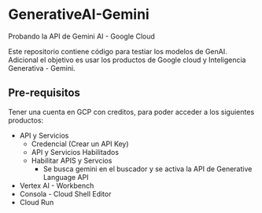 # GenerativeAI-Gemini
Probando la API de Gemini AI - Google Cloud

Este repositorio contiene código para testiar los modelos de GenAI. Adicional el objetivo es usar los productos de Google cloud y Inteligencia Generativa - Gemini.

## Pre-requisitos

Tener una cuenta en GCP con creditos, para poder acceder a los siguientes productos:
- API y Servicios
  -  Credencial (Crear un API Key)
  -  API y Servicios Habilitados
    -  Habilitar APIS y Servcios
       -  Se busca gemini en el buscador y se activa la API de Generative Language API
- Vertex AI - Workbench
- Consola - Cloud Shell Editor
- Cloud Run
